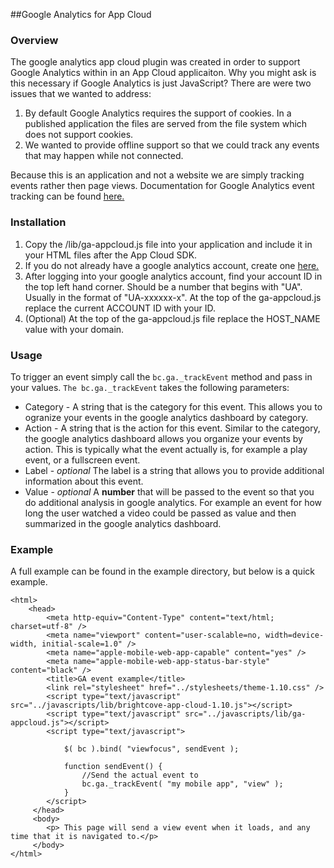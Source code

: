 ##Google Analytics for App Cloud

### Overview
The google analytics app cloud plugin was created in order to support Google Analytics within in an App Cloud applicaiton.  Why you might ask is this necessary if Google Analytics is just JavaScript?  There are were two issues that we wanted to address:

1.  By default Google Analytics requires the support of cookies.  In a published application the files are served from the file system which does not support cookies.
2.  We wanted to provide offline support so that we could track any events that may happen while not connected.

Because this is an application and not a website we are simply tracking events rather then page views.  Documentation for Google Analytics event tracking can be found [here.](https://developers.google.com/analytics/devguides/collection/gajs/eventTrackerGuide "Tracking documentation")

### Installation

1.  Copy the /lib/ga-appcloud.js file into your application and include it in your HTML files after the App Cloud SDK.
2.  If you do not already have a google analytics account, create one [here.](http://support.google.com/googleanalytics/bin/static.py?hl=en&topic=19785&guide=19779&page=guide.cs)
3.  After logging into your google analytics account, find your account ID in the top left hand corner.  Should be a number that begins with "UA".  Usually in the format of "UA-xxxxxx-x".  At the top of the ga-appcloud.js replace the current ACCOUNT ID with your ID.
4.  (Optional) At the top of the ga-appcloud.js file replace the HOST_NAME value with your domain.

### Usage

To trigger an event simply call the <code>bc.ga._trackEvent</code> method and pass in your values.  <code>The bc.ga._trackEvent</code> takes the following parameters:

* Category - A string that is the category for this event.  This allows you to ogranize your events in the google analytics dashboard by category.
* Action - A string that is the action for this event.  Similar to the category, the google analytics dashboard allows you organize your events by action.  This is typically what the event actually is, for example a play event, or a fullscreen event.
* Label - *optional* The label is a string that allows you to provide additional information about this event.
* Value - *optional* A **number** that will be passed to the event so that you do additional analysis in google analytics.  For example an event for how long the user watched a video could be passed as value and then summarized in the google analytics dashboard.

### Example

A full example can be found in the example directory, but below is a quick example.


	<html>
		<head>
			<meta http-equiv="Content-Type" content="text/html; charset=utf-8" />
			<meta name="viewport" content="user-scalable=no, width=device-width, initial-scale=1.0" />
		    <meta name="apple-mobile-web-app-capable" content="yes" />
		    <meta name="apple-mobile-web-app-status-bar-style" content="black" />
		    <title>GA event example</title>
		    <link rel="stylesheet" href="../stylesheets/theme-1.10.css" />
		    <script type="text/javascript" src="../javascripts/lib/brightcove-app-cloud-1.10.js"></script>
		    <script type="text/javascript" src="../javascripts/lib/ga-appcloud.js"></script>
		    <script type="text/javascript">

		    	$( bc ).bind( "viewfocus", sendEvent );

		    	function sendEvent() {
		    		//Send the actual event to 
		    		bc.ga._trackEvent( "my mobile app", "view" );
		    	}
		    </script>
		 </head>
		 <body>
		 	<p> This page will send a view event when it loads, and any time that it is navigated to.</p>
		 </body>
	</html>
